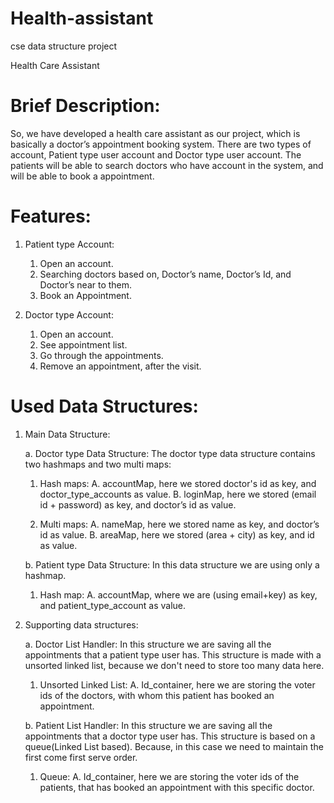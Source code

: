 # Health-assistant
cse data structure project 

Health Care Assistant


# Brief Description:  
So, we have developed a health care assistant as our project, which is basically a doctor’s appointment booking system. There are two types of account, Patient type user account and Doctor type user account. The patients will be able to search doctors who have account in the system, and will be able to book a appointment.




# Features:
   1. Patient type Account:
      1. Open an account.
      2. Searching doctors based on, Doctor’s name, Doctor’s Id, and Doctor’s near to them.
      3. Book an Appointment.


   1. Doctor type Account:
      1. Open an account.
      2. See appointment list.
      3. Go through the appointments.
      4. Remove an appointment, after the visit.




# Used Data Structures:


   1. Main Data Structure:


      a. Doctor type Data Structure: The doctor type data structure contains two hashmaps and two multi maps:
         1. Hash maps:
            A. accountMap, here we stored doctor's id as key, and doctor_type_accounts as value.
            B. loginMap, here we stored (email id + password) as key, and doctor’s id as value.
         
         2. Multi maps:
            A. nameMap, here we stored name as key, and doctor’s id as value.
            B. areaMap, here we stored (area + city) as key, and id as value.

      b. Patient type Data Structure: In this data structure we are using only a hashmap.
         1. Hash map: 
            A. accountMap, where we are (using email+key)  as key, and patient_type_account as value.


   2. Supporting data structures:


      a. Doctor List Handler: In this structure we are saving all the appointments that a patient type user has. 
      This structure is made with a unsorted linked list, because we don't need to store too many data here.
         1. Unsorted Linked List:
            A. Id_container, here we are storing the voter ids of the doctors, with whom this patient has booked an
            appointment.
 
      b. Patient List Handler: In this structure we are saving all the appointments that a doctor type user has. 
      This structure is based on a queue(Linked List based). Because, in this case we need to maintain the first come first 
      serve order.
         1. Queue:
            A. Id_container, here we are storing the voter ids of the patients, 
            that has booked an appointment with this specific doctor.
